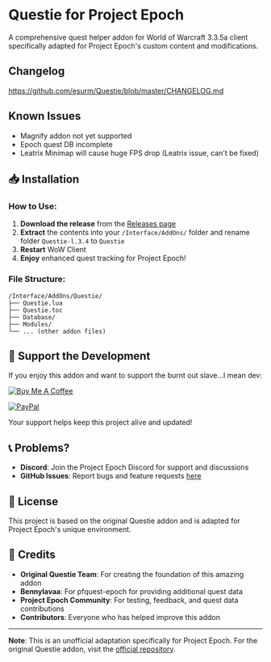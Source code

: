 # Questie for Project Epoch

A comprehensive quest helper addon for World of Warcraft 3.3.5a client specifically adapted for Project Epoch's custom content and modifications.

## Changelog

https://github.com/esurm/Questie/blob/master/CHANGELOG.md

## Known Issues

- Magnify addon not yet supported
- Epoch quest DB incomplete
- Leatrix Minimap will cause huge FPS drop (Leatrix issue, can't be fixed)

## 📥 Installation

### How to Use:

1. **Download the release** from the [Releases page](https://github.com/esurm/Questie/releases)
2. **Extract** the contents into your `/Interface/AddOns/` folder and rename folder `Questie-l.3.4` to `Questie`
3. **Restart** WoW Client
4. **Enjoy** enhanced quest tracking for Project Epoch!

### File Structure:
```
/Interface/AddOns/Questie/
├── Questie.lua
├── Questie.toc
├── Database/
├── Modules/
└── ... (other addon files)
```

## 💖 Support the Development

If you enjoy this addon and want to support the burnt out slave...I mean dev:

[![Buy Me A Coffee](https://img.shields.io/badge/Buy%20Me%20A%20Coffee-Support-orange?style=flat-square&logo=buy-me-a-coffee)](https://buymeacoffee.com/surm)

[![PayPal](https://img.shields.io/badge/PayPal-Donate-blue?style=flat-square&logo=paypal)](https://paypal.me/mikolaas)

Your support helps keep this project alive and updated!

## 📞 Problems?

- **Discord**: Join the Project Epoch Discord for support and discussions
- **GitHub Issues**: Report bugs and feature requests [here](https://github.com/esurm/Questie/issues)


## 📄 License

This project is based on the original Questie addon and is adapted for Project Epoch's unique environment.

## 🙏 Credits

- **Original Questie Team**: For creating the foundation of this amazing addon
- **Bennylavaa**: For pfquest-epoch for providing additional quest data
- **Project Epoch Community**: For testing, feedback, and quest data contributions
- **Contributors**: Everyone who has helped improve this addon

---

**Note**: This is an unofficial adaptation specifically for Project Epoch. For the original Questie addon, visit the [official repository](https://github.com/Questie/Questie).
